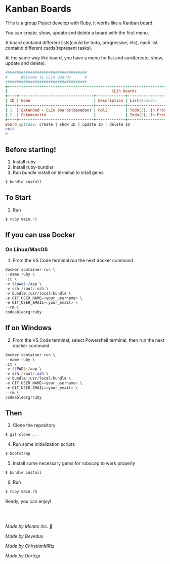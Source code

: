 # Kanban Boards

THis is a group Poject develop with Ruby, it works like a Kanban board.

You can create, show, update and delete a board with the first menu.

A board containd different lists(could be todo, progressive, etc), each list containd different cards(represent tasks).

At the same way like board, you have a menu for list and card(create, show, update and delete).


```ruby
####################################
#      Welcome to CLIn Boards      #
####################################
+-------------------------------------------------------------------------------------------------------+
|                                              CLIn Boards                                              |
+----+---------------------------------+-------------+--------------------------------------------------+
| ID | Name                            | Description | List(#cards)                                     |
+----+---------------------------------+-------------+--------------------------------------------------+
| 1  | Extended - CLIn Boards(devedux) | Holi        | Todo(3), In Progress(2), Code Review(1), Done(2) |
| 2  | Pokemoncito                     |             | Todo(2), In Progress(2)                          |
+----+---------------------------------+-------------+--------------------------------------------------+
Board options: create | show ID | update ID | delete ID
exit
>
```


## Before starting!

1. Install ruby
2. Install ruby-bundler
3. Run bundle install on terminal to intall gems
```ruby
$ bundle install
```


## To Start

1. Run
```ruby
$ ruby main.rb
```
## If you can use Docker

### On Linux/MacOS

1. From the VS Code terminal run the next docker command

```powershell
docker container run \
--name ruby \
-it \
-v $(pwd):/app \
-v ssh:/root/.ssh \
-v bundle:/usr/local/bundle \
-e GIT_USER_NAME=<your_username> \
-e GIT_USER_EMAIL=<your_email> \
--rm \
codeableorg/ruby
```

## If on Windows

2. From the VS Code terminal, select Powershell terminal, then run the next docker command

```powershell
docker container run \
--name ruby \
-it \
-v ${PWD}:/app \
-v ssh:/root/.ssh \
-v bundle:/usr/local/bundle \
-e GIT_USER_NAME=<your_username> \
-e GIT_USER_EMAIL=<your_email> \
--rm \
codeableorg/ruby
```

## Then

3. Clone the repository

```powershell
$ git clone ...
```

4.  Run some initialization scripts

```powershell
$ bootstrap
```

5.  Install some necessary gems for rubocop to work properly

```powershell
$ bundle install
```

6. Run
```powershell
$ ruby main.rb
```

Ready, you can enjoy!

<br/><br/>

*Made by Monito Inc. 🙊*

*Made by Devedux*

*Made by ChirstianMRtz*

*Made by Dortizp*

